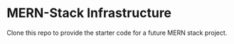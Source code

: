 # MERN-Stack Infrastructure

Clone this repo to provide the starter code for a future MERN stack project. 